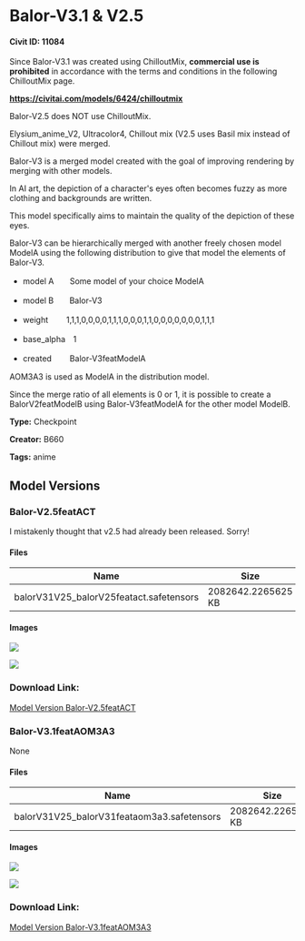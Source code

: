 # Balor-V3.1 & V2.5

#### Civit ID: 11084

<p>Since Balor-V3.1 was created using ChilloutMix, <strong>commercial use is prohibited</strong> in accordance with the terms and conditions in the following ChilloutMix page.</p><p><a target="_blank" rel="ugc" href="https://civitai.com/models/6424/chilloutmix"><strong><u>https://civitai.com/models/6424/chilloutmix</u></strong></a></p><p>Balor-V2.5 does NOT use ChilloutMix.</p><p></p><p>Elysium_anime_V2, Ultracolor4, Chillout mix (V2.5 uses Basil mix instead of Chillout mix) were merged.</p><p></p><p>Balor-V3 is a merged model created with the goal of improving rendering by merging with other models.</p><p>In AI art, the depiction of a character's eyes often becomes fuzzy as more clothing and backgrounds are written.</p><p>This model specifically aims to maintain the quality of the depiction of these eyes.</p><p>Balor-V3 can be hierarchically merged with another freely chosen model ModelA using the following distribution to give that model the elements of Balor-V3.</p><p></p><ul><li><p>model A　　Some model of your choice ModelA</p></li><li><p>model B　　Balor-V3</p></li><li><p>weight　　 1,1,1,0,0,0,0,1,1,1,0,0,0,1,1,0,0,0,0,0,0,0,1,1,1</p></li><li><p>base_alpha　1</p></li><li><p>created　　 Balor-V3featModelA</p><p></p></li></ul><p>AOM3A3 is used as ModelA in the distribution model.</p><p>Since the merge ratio of all elements is 0 or 1, it is possible to create a BalorV2featModelB using Balor-V3featModelA for the other model ModelB.</p>

**Type:** Checkpoint

**Creator:** B660

**Tags:** anime

## Model Versions

### Balor-V2.5featACT

<p>I mistakenly thought that v2.5 had already been released. Sorry!</p>

#### Files

| Name | Size | Type | Format | Download Url | AutoV1 | AutoV2 | SHA256 | CRC32 | BLAKE3 |
| --- | --- | --- | --- | --- | --- | --- | --- | --- | --- |
| balorV31V25_balorV25featact.safetensors | 2082642.2265625 KB | Model | SafeTensor | https://civitai.com/api/download/models/14799 | D934D8FA | 4E394B86E8 | 4E394B86E87E976B9ADD17D1E25757B1A1859E7A7A821E6A42530852C9FAA4E5 | E75E6419 | 413B4A1B7B9213926688EE94B21290F69CC05616F6A135BF66B17BD62C3FDE1E |

#### Images

<p><img src="https://image.civitai.com/xG1nkqKTMzGDvpLrqFT7WA/ca4c8a89-d876-4409-16e9-7eba450dad00/width=450/144728.jpeg" /></p>

<p><img src="https://image.civitai.com/xG1nkqKTMzGDvpLrqFT7WA/c5c9af0b-492c-48d4-2576-fb1fddfb5c00/width=450/144727.jpeg" /></p>

### Download Link:

[Model Version Balor-V2.5featACT](https://civitai.com/api/download/models/14799)

### Balor-V3.1featAOM3A3

None

#### Files

| Name | Size | Type | Format | Download Url | AutoV1 | AutoV2 | SHA256 | CRC32 | BLAKE3 |
| --- | --- | --- | --- | --- | --- | --- | --- | --- | --- |
| balorV31V25_balorV31feataom3a3.safetensors | 2082642.2265625 KB | Model | SafeTensor | https://civitai.com/api/download/models/13130 | D934D8FA | CAC0C0B5A7 | CAC0C0B5A79F492846D353E3F3ECFF4ACAD79B6D9C5C79725DB6F0FCDB3E8345 | 3F863E44 | D691B3A524DEC954BDDD7823385BFBD3C210BA4C5DFEE1727B8F08093379AFC1 |

#### Images

<p><img src="https://image.civitai.com/xG1nkqKTMzGDvpLrqFT7WA/90d0072b-d33f-4a14-d86e-9b43f31ae500/width=450/126826.jpeg" /></p>

<p><img src="https://image.civitai.com/xG1nkqKTMzGDvpLrqFT7WA/953780b6-2e68-4f0c-8039-9afa48ce7800/width=450/126827.jpeg" /></p>

### Download Link:

[Model Version Balor-V3.1featAOM3A3](https://civitai.com/api/download/models/13130)

